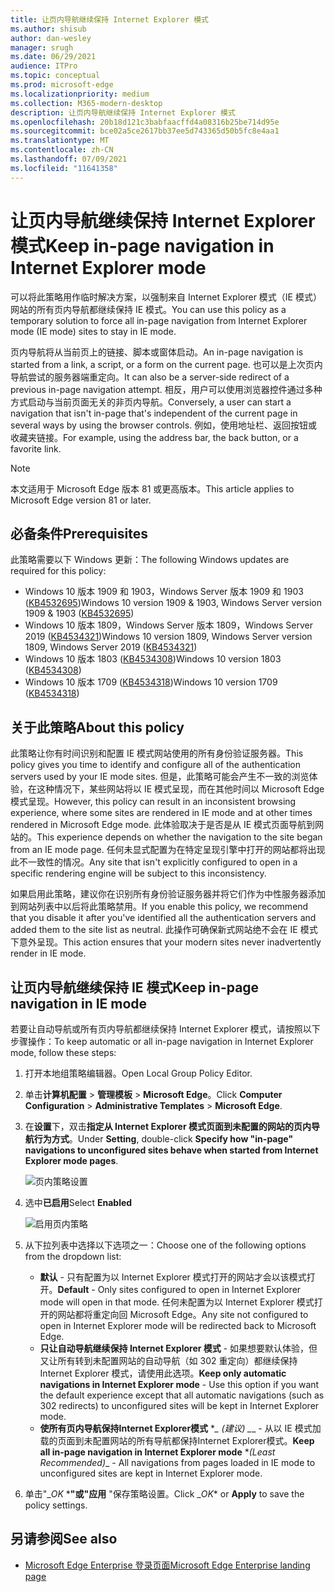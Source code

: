 ```yaml
---
title: 让页内导航继续保持 Internet Explorer 模式
ms.author: shisub
author: dan-wesley
manager: srugh
ms.date: 06/29/2021
audience: ITPro
ms.topic: conceptual
ms.prod: microsoft-edge
ms.localizationpriority: medium
ms.collection: M365-modern-desktop
description: 让页内导航继续保持 Internet Explorer 模式
ms.openlocfilehash: 20b18d121c3babfaacffd4a08316b25be714d95e
ms.sourcegitcommit: bce02a5ce2617bb37ee5d743365d50b5fc8e4aa1
ms.translationtype: MT
ms.contentlocale: zh-CN
ms.lasthandoff: 07/09/2021
ms.locfileid: "11641358"
---
```

# <a name="keep-in-page-navigation-in-internet-explorer-mode"></a><span data-ttu-id="bd298-103">让页内导航继续保持 Internet Explorer 模式</span><span class="sxs-lookup"><span data-stu-id="bd298-103">Keep in-page navigation in Internet Explorer mode</span></span>

<span data-ttu-id="bd298-104">可以将此策略用作临时解决方案，以强制来自 Internet Explorer 模式（IE 模式）网站的所有页内导航都继续保持 IE 模式。</span><span class="sxs-lookup"><span data-stu-id="bd298-104">You can use this policy as a temporary solution to force all in-page navigation from Internet Explorer mode (IE mode) sites to stay in IE mode.</span></span>

<span data-ttu-id="bd298-105">页内导航将从当前页上的链接、脚本或窗体启动。</span><span class="sxs-lookup"><span data-stu-id="bd298-105">An in-page navigation is started from a link, a script, or a form on the current page.</span></span> <span data-ttu-id="bd298-106">也可以是上次页内导航尝试的服务器端重定向。</span><span class="sxs-lookup"><span data-stu-id="bd298-106">It can also be a server-side redirect of a previous in-page navigation attempt.</span></span> <span data-ttu-id="bd298-107">相反，用户可以使用浏览器控件通过多种方式启动与当前页面无关的非页内导航。</span><span class="sxs-lookup"><span data-stu-id="bd298-107">Conversely, a user can start a navigation that isn't in-page that's independent of the current page in several ways by using the browser controls.</span></span> <span data-ttu-id="bd298-108">例如，使用地址栏、返回按钮或收藏夹链接。</span><span class="sxs-lookup"><span data-stu-id="bd298-108">For example, using the address bar, the back button, or a favorite link.</span></span>

>[!NOTE]
><span data-ttu-id="bd298-109">本文适用于 Microsoft Edge 版本 81 或更高版本。</span><span class="sxs-lookup"><span data-stu-id="bd298-109">This article applies to Microsoft Edge version 81 or later.</span></span>

## <a name="prerequisites"></a><span data-ttu-id="bd298-110">必备条件</span><span class="sxs-lookup"><span data-stu-id="bd298-110">Prerequisites</span></span>

<span data-ttu-id="bd298-111">此策略需要以下 Windows 更新：</span><span class="sxs-lookup"><span data-stu-id="bd298-111">The following Windows updates are required for this policy:</span></span>

- <span data-ttu-id="bd298-112">Windows 10 版本 1909 和 1903，Windows Server 版本 1909 和 1903 ([KB4532695](https://support.microsoft.com/help/4532695))</span><span class="sxs-lookup"><span data-stu-id="bd298-112">Windows 10 version 1909 & 1903, Windows Server version 1909 & 1903  ([KB4532695](https://support.microsoft.com/help/4532695))</span></span>
- <span data-ttu-id="bd298-113">Windows 10 版本 1809，Windows Server 版本 1809，Windows Server 2019 ([KB4534321](https://support.microsoft.com/help/4534321))</span><span class="sxs-lookup"><span data-stu-id="bd298-113">Windows 10 version 1809, Windows Server version 1809, Windows Server 2019 ([KB4534321](https://support.microsoft.com/help/4534321))</span></span>
- <span data-ttu-id="bd298-114">Windows 10 版本 1803 ([KB4534308](https://support.microsoft.com/help/4534308))</span><span class="sxs-lookup"><span data-stu-id="bd298-114">Windows 10 version 1803 ([KB4534308](https://support.microsoft.com/help/4534308))</span></span>
- <span data-ttu-id="bd298-115">Windows 10 版本 1709 ([KB4534318](https://support.microsoft.com/help/4534318))</span><span class="sxs-lookup"><span data-stu-id="bd298-115">Windows 10 version 1709 ([KB4534318](https://support.microsoft.com/help/4534318))</span></span>


## <a name="about-this-policy"></a><span data-ttu-id="bd298-116">关于此策略</span><span class="sxs-lookup"><span data-stu-id="bd298-116">About this policy</span></span>

<span data-ttu-id="bd298-117">此策略让你有时间识别和配置 IE 模式网站使用的所有身份验证服务器。</span><span class="sxs-lookup"><span data-stu-id="bd298-117">This policy gives you time to identify and configure all of the authentication servers used by your IE mode sites.</span></span> <span data-ttu-id="bd298-118">但是，此策略可能会产生不一致的浏览体验，在这种情况下，某些网站将以 IE 模式呈现，而在其他时间以 Microsoft Edge 模式呈现。</span><span class="sxs-lookup"><span data-stu-id="bd298-118">However, this policy can result in an inconsistent browsing experience, where some sites are rendered in IE mode and at other times rendered in Microsoft Edge mode.</span></span> <span data-ttu-id="bd298-119">此体验取决于是否是从 IE 模式页面导航到网站的。</span><span class="sxs-lookup"><span data-stu-id="bd298-119">This experience depends on whether the navigation to the site began from an IE mode page.</span></span> <span data-ttu-id="bd298-120">任何未显式配置为在特定呈现引擎中打开的网站都将出现此不一致性的情况。</span><span class="sxs-lookup"><span data-stu-id="bd298-120">Any site that isn't explicitly configured to open in a specific rendering engine will be subject to this inconsistency.</span></span>

<span data-ttu-id="bd298-121">如果启用此策略，建议你在识别所有身份验证服务器并将它们作为中性服务器添加到网站列表中以后将此策略禁用。</span><span class="sxs-lookup"><span data-stu-id="bd298-121">If you enable this policy, we recommend that you disable it after you've identified all the authentication servers and added them to the site list as neutral.</span></span> <span data-ttu-id="bd298-122">此操作可确保新式网站绝不会在 IE 模式下意外呈现。</span><span class="sxs-lookup"><span data-stu-id="bd298-122">This action ensures that your modern sites never inadvertently render in IE mode.</span></span>

## <a name="keep-in-page-navigation-in-ie-mode"></a><span data-ttu-id="bd298-123">让页内导航继续保持 IE 模式</span><span class="sxs-lookup"><span data-stu-id="bd298-123">Keep in-page navigation in IE mode</span></span>

<span data-ttu-id="bd298-124">若要让自动导航或所有页内导航都继续保持 Internet Explorer 模式，请按照以下步骤操作：</span><span class="sxs-lookup"><span data-stu-id="bd298-124">To keep automatic or all in-page navigation in Internet Explorer mode, follow these steps:</span></span>

1. <span data-ttu-id="bd298-125">打开本地组策略编辑器。</span><span class="sxs-lookup"><span data-stu-id="bd298-125">Open Local Group Policy Editor.</span></span>
2. <span data-ttu-id="bd298-126">单击**计算机配置** > **管理模板** > **Microsoft Edge**。</span><span class="sxs-lookup"><span data-stu-id="bd298-126">Click **Computer Configuration** > **Administrative Templates** > **Microsoft Edge**.</span></span>
3. <span data-ttu-id="bd298-127">在**设置**下，双击**指定从 Internet Explorer 模式页面到未配置的网站的页内导航行为方式**。</span><span class="sxs-lookup"><span data-stu-id="bd298-127">Under **Setting**, double-click **Specify how "in-page" navigations to unconfigured sites behave when started from Internet Explorer mode pages**.</span></span>

   ![页内策略设置](media/edge-learnmore-inpage-nav/learnmore-in-page-nav-settings.png)

4. <span data-ttu-id="bd298-129">选中**已启用**</span><span class="sxs-lookup"><span data-stu-id="bd298-129">Select **Enabled**</span></span> 

   ![启用页内策略](media/edge-learnmore-inpage-nav/learnmore-in-page-nav-enable.png)

5. <span data-ttu-id="bd298-131">从下拉列表中选择以下选项之一：</span><span class="sxs-lookup"><span data-stu-id="bd298-131">Choose one of the following options from the dropdown list:</span></span>

   - <span data-ttu-id="bd298-132">**默认** - 只有配置为以 Internet Explorer 模式打开的网站才会以该模式打开。</span><span class="sxs-lookup"><span data-stu-id="bd298-132">**Default** - Only sites configured to open in Internet Explorer mode will open in that mode.</span></span> <span data-ttu-id="bd298-133">任何未配置为以 Internet Explorer 模式打开的网站都将重定向回 Microsoft Edge。</span><span class="sxs-lookup"><span data-stu-id="bd298-133">Any site not configured to open in Internet Explorer mode will be redirected back to Microsoft Edge.</span></span>
   - <span data-ttu-id="bd298-134">**只让自动导航继续保持 Internet Explorer 模式** - 如果想要默认体验，但又让所有转到未配置网站的自动导航（如 302 重定向）都继续保持 Internet Explorer 模式，请使用此选项。</span><span class="sxs-lookup"><span data-stu-id="bd298-134">**Keep only automatic navigations in Internet Explorer mode** - Use this option if you want the default experience except that all automatic navigations (such as 302 redirects) to unconfigured sites will be kept in Internet Explorer mode.</span></span>
   - <span data-ttu-id="bd298-135">**使所有页内导航保持Internet Explorer模式**  \**_ (建议) _*_ - 从以 IE 模式加载的页面到未配置网站的所有导航都保持Internet Explorer模式。</span><span class="sxs-lookup"><span data-stu-id="bd298-135">**Keep all in-page navigation in Internet Explorer mode** \**_(Least Recommended)_*_ - All navigations from pages loaded in IE mode to unconfigured sites are kept in Internet Explorer mode.</span></span>

6. <span data-ttu-id="bd298-136">单击"_*OK* \***"或"应用** "保存策略设置。</span><span class="sxs-lookup"><span data-stu-id="bd298-136">Click _*OK*\* or **Apply** to save the policy settings.</span></span>

## <a name="see-also"></a><span data-ttu-id="bd298-137">另请参阅</span><span class="sxs-lookup"><span data-stu-id="bd298-137">See also</span></span>

- [<span data-ttu-id="bd298-138">Microsoft Edge Enterprise 登录页面</span><span class="sxs-lookup"><span data-stu-id="bd298-138">Microsoft Edge Enterprise landing page</span></span>](https://aka.ms/EdgeEnterprise)
